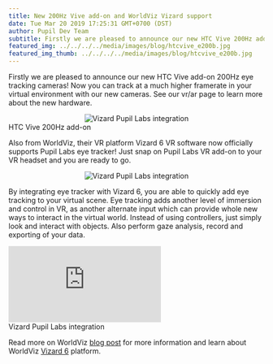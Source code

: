 ```yaml
--- 
title: New 200Hz Vive add-on and WorldViz Vizard support
date: Tue Mar 20 2019 17:25:31 GMT+0700 (DST) 
author: Pupil Dev Team 
subtitle: Firstly we are pleased to announce our new HTC Vive 200Hz add-on and WorldViz Vizard 6 support...
featured_img: ../../../../media/images/blog/htcvive_e200b.jpg
featured_img_thumb: ../../../../media/images/blog/htcvive_e200b.jpg
---
```


Firstly we are pleased to announce our new HTC Vive add-on 200Hz eye tracking cameras! Now you can track at a much higher framerate in your virtual environment with our new cameras. See our vr/ar page to learn more about the new hardware.

<div class="Feature-image-wrapper" style="text-align:center;">
	<img src="../../../../media/images/blog/htcvive_e200b.jpg" class='Feature-image' alt="Vizard Pupil Labs integration"/>
</div>

<div class="small u-padBottom--2">HTC Vive 200Hz add-on</div>

Also from WorldViz, their VR platform Vizard 6 VR software now officially supports Pupil Labs eye tracker! Just snap on Pupil Labs VR add-on to your VR headset and you are ready to go.

<div class="Feature-image-wrapper" style="text-align:center;">
	<img src="../../../../media/images/blog/vizard.jpg" class='Feature-image u-padBottom--2 u-padTop--2' alt="Vizard Pupil Labs integration"/>
</div>

By integrating eye tracker with Vizard 6, you are able to quickly add eye tracking to your virtual scene. Eye tracking adds another level of immersion and control in VR, as another alternate input which can provide whole new ways to interact in the virtual world. Instead of using controllers, just simply look and interact with objects. Also perform gaze analysis, record and exporting of your data. 

<div class="Feature-video-container-16by9">
  <iframe class="Feature-video u-padTop--2" src="https://www.youtube.com/embed/YdQKky3ZOow?rel=0" frameborder="0" webkitallowfullscreen mozallowfullscreen allowfullscreen></iframe>
</div>

<div class="small u-padBottom--2">Vizard Pupil Labs integration</div>

Read more on WorldViz [blog post](https://www.worldviz.com/post/eye-tracking-everywhere-why-care) for more information and learn about WorldViz [Vizard 6](https://www.worldviz.com/vizard) platform.